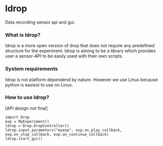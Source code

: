 # ldrop
Data recording sensor api and gui.

### What is ldrop?
ldrop is a more open version of drop that does not require any predefined
structure for the experiment. ldrop is aiming to be a library which provides 
user a sensor-API to be easily used with their own scripts.

### System requirements
ldrop is not platform dependend by nature. However we use Linux because python
is easiest to use on Linux.

### How to use ldrop?
[API design not final]
```
import Drop
exp = MyExperiment()
ldrop = Drop.DropController()
ldrop.input_parameters("myexp", exp.on_play_callback, exp.on_stop_callback, exp.on_continue_callback)
ldrop.start_gui()
```
